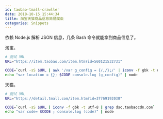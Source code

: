 ```yaml
---
id: taobao-tmall-crawller
date: 2018-10-15 15:44:34
title: 淘宝天猫商品信息简易爬虫
categories: Snippets
---
```


依赖 Node.js 解析 JSON 信息，几条 Bash 命令就能拿到商品信息了。

淘宝。

```bash
# 测试 URL
URL="https://item.taobao.com/item.htm?id=560121532731"

CODE=`curl -sS $URL | awk '/var g_config = {/,/};/' | iconv -f gbk -t utf-8`
echo "var location = {}; $CODE console.log (g_config)" | node
```

天猫。

```bash
# 测试 URL
URL="https://detail.tmall.com/item.htm?id=37769192030"

CODE=`curl -sS $URL | iconv -f gbk -t utf-8 | grep dsc.taobaocdn.com`
echo "var code= $CODE ; console.log (code)" | node
```